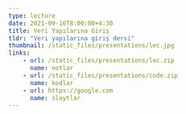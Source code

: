 ```yaml
---
type: lecture
date: 2021-09-16T8:00:00+4:30
title: Veri Yapılarına Giriş
tldr: "Veri yapılarına giriş dersi" 
thumbnail: /static_files/presentations/lec.jpg
links: 
    - url: /static_files/presentations/lec.zip
      name: notlar
    - url: /static_files/presentations/code.zip
      name: kodlar
    - url: https://google.com
      name: slaytlar
---
```


